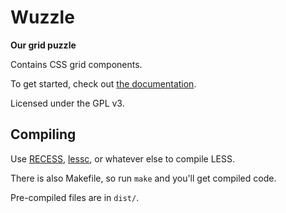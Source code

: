 # Wuzzle

**Our grid puzzle**

Contains CSS grid components.

To get started, check out
[the documentation](https://github.com/ws1/wuzzle/wiki).

Licensed under the GPL v3.

## Compiling

Use [RECESS](http://twitter.github.io/recess/),
[lessc](https://github.com/less/less.js), or whatever else to compile LESS.

There is also Makefile, so run `make` and you'll get compiled code.

Pre-compiled files are in `dist/`.